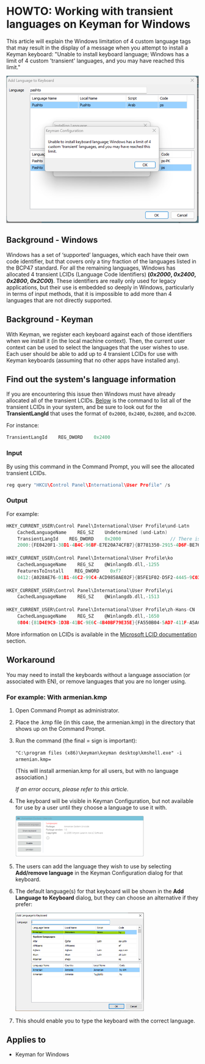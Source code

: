# HOWTO: Working with transient languages on Keyman for Windows

This article will explain the Windows limitation of 4 custom language tags that may result in the display of a message when you attempt to install a Keyman keyboard: "Unable to install keyboard language; Windows has a limit of 4 custom 'transient' languages, and you may have reached this limit."

![Add a language to Keyboard's error](./assets/kb0116/add_language_to_keyboard_error.png)

## Background - Windows

Windows has a set of ‘supported’ languages, which each have their own code identifier, but that covers only a tiny fraction of the languages listed in the BCP47 standard. For all the remaining languages, Windows has allocated 4 transient LCIDs (Language Code Identifiers) **(*0x2000*, *0x2400*, *0x2800*, *0x2C00*)**. These identifiers are really only used for legacy applications, but their use is embedded so deeply in Windows, particularly in terms of input methods, that it is impossible to add more than 4 languages that are not directly supported.

## Background - Keyman

With Keyman, we register each keyboard against each of those identifiers when we install it (in the local machine context). Then, the current user context can be used to select the languages that the user wishes to use. Each user should be able to add up to 4 transient LCIDs for use with Keyman keyboards (assuming that no other apps have installed any).

## Find out the system's language information

If you are encountering this issue then Windows must have already allocated all of the transient LCIDs. [Below](#input) is the command to list all of the transient LCIDs in your system, and be sure to look out for the **TransientLangId** that uses the format of `0x2000`, `0x2400`, `0x2800`, and `0x2C00`.

For instance:
```c
TransientLangId    REG_DWORD    0x2400
```

### Input

By using this command in the Command Prompt, you will see the allocated transient LCIDs.
```c
reg query "HKCU\Control Panel\International\User Profile" /s
``` 

### Output

For example:
```c
HKEY_CURRENT_USER\Control Panel\International\User Profile\und-Latn
    CachedLanguageName    REG_SZ    Undetermined (und-Latn)
    TransientLangId    REG_DWORD    0x2000                  // There is one here
    2000:{FE0420F1-38D1-4B4C-96BF-E7E20A74CFB7}{B7781350-2915-4D6F-BE76-B82B25BA4520}    REG_DWORD    0x1

HKEY_CURRENT_USER\Control Panel\International\User Profile\ko
    CachedLanguageName    REG_SZ    @Winlangdb.dll,-1255
    FeaturesToInstall    REG_DWORD    0xf7
    0412:{A028AE76-01B1-46C2-99C4-ACD9858AE02F}{B5FE1F02-D5F2-4445-9C03-C568F23C99A1}    REG_DWORD    0x1

HKEY_CURRENT_USER\Control Panel\International\User Profile\yi
    CachedLanguageName    REG_SZ    @Winlangdb.dll,-1513

HKEY_CURRENT_USER\Control Panel\International\User Profile\zh-Hans-CN
    CachedLanguageName    REG_SZ    @Winlangdb.dll,-1650
    0804:{81D4E9C9-1D3B-41BC-9E6C-4B40BF79E35E}{FA550B04-5AD7-411F-A5AC-CA038EC515D7}    REG_DWORD    0x1
```

More information on LCIDs is available in the [Microsoft LCID documentation](https://learn.microsoft.com/en-us/openspecs/windows_protocols/ms-lcid/70feba9f-294e-491e-b6eb-56532684c37f#published-version) section.

## Workaround
You may need to install the keyboards without a language association (or associated with EN), or remove languages that you are no longer using. 

### For example: With armenian.kmp

1. Open Command Prompt as administrator.

2. Place the .kmp file (in this case, the armenian.kmp) in the directory that shows up on the Command Prompt.

3. Run the command (the final = sign is important):

    `"C:\program files (x86)\keyman\keyman desktop\kmshell.exe" -i armenian.kmp=` 

    (This will install armenian.kmp for all users, but with no language association.)
    
    *If an error occurs, please refer to this article.*

4. The keyboard will be visible in Keyman Configuration, but not available for use by a user until they choose a language to use it with.

    <img src="./assets/kb0116/armenian_keyboard_no_language.png" width="70%" alt="Armernian Keyman keyboard with no language association installed"/>

5. The users can add the language they wish to use by selecting **Add/remove language** in the Keyman Configuration dialog for that keyboard.

6. The default language(s) for that keyboard will be shown in the **Add Language to Keyboard** dialog, but they can choose an alternative if they prefer:

    <img src="./assets/kb0116/armenian_keyboard_add_language_dialog.png" width="70%" alt="Add language to the Armernian Keyman keyboard"/>

7. This should enable you to type the keyboard with the correct language.

## Applies to

* Keyman for Windows 